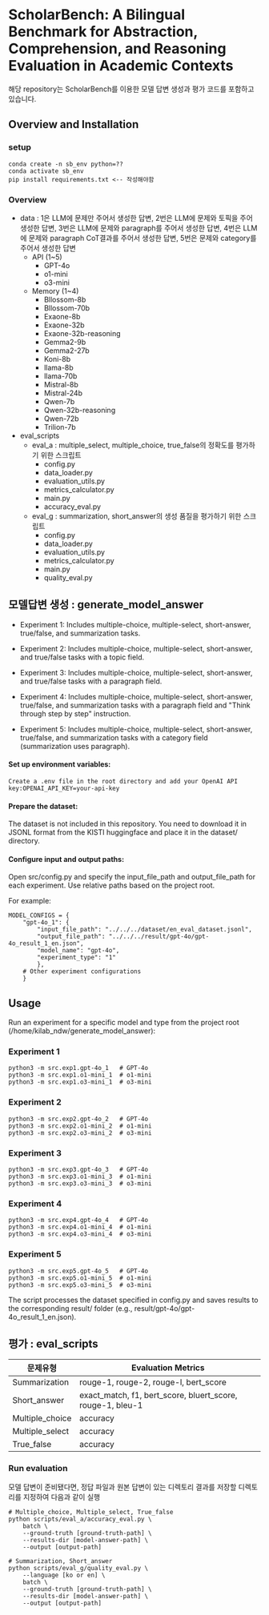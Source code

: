 # ScholarBench: A Bilingual Benchmark for Abstraction, Comprehension, and Reasoning Evaluation in Academic Contexts
해당 repository는 ScholarBench를 이용한 모델 답변 생성과 평가 코드를 포함하고 있습니다.

## Overview and Installation

### setup

    conda create -n sb_env python=??
    conda activate sb_env
    pip install requirements.txt <-- 작성해야함


### Overview
- data : 1은 LLM에 문제만 주어서 생성한 답변, 2번은 LLM에 문제와 토픽을 주어 생성한 답변, 3번은 LLM에 문제와 paragraph를 주어서 생성한 답변, 4번은 LLM에 문제와 paragraph CoT결과를 주어서 생성한 답변, 5번은 문제와 category를 주어서 생성한 답변
    - API (1~5) 
        - GPT-4o 
        - o1-mini
        - o3-mini
    - Memory (1~4)
        - Bllossom-8b
        - Bllossom-70b
        - Exaone-8b
        - Exaone-32b
        - Exaone-32b-reasoning
        - Gemma2-9b
        - Gemma2-27b
        - Koni-8b
        - llama-8b
        - llama-70b
        - Mistral-8b
        - Mistral-24b
        - Qwen-7b
        - Qwen-32b-reasoning
        - Qwen-72b
        - Trilion-7b
- eval_scripts
    - eval_a : multiple_select, multiple_choice, true_false의 정확도를 평가하기 위한 스크립트
        - config.py
        - data_loader.py
        - evaluation_utils.py
        - metrics_calculator.py
        - main.py
        - accuracy_eval.py
    - eval_g : summarization, short_answer의 생성 품질을 평가하기 위한 스크립트
        - config.py
        - data_loader.py
        - evaluation_utils.py
        - metrics_calculator.py
        - main.py
        - quality_eval.py


## 모델답변 생성 : generate_model_answer

- Experiment 1: Includes multiple-choice, multiple-select, short-answer, true/false, and summarization tasks.
  
- Experiment 2: Includes multiple-choice, multiple-select, short-answer, and true/false tasks with a topic field.

- Experiment 3: Includes multiple-choice, multiple-select, short-answer, and true/false tasks with a paragraph field.

- Experiment 4: Includes multiple-choice, multiple-select, short-answer, true/false, and summarization tasks with a paragraph field and "Think through step by step" instruction.

- Experiment 5: Includes multiple-choice, multiple-select, short-answer, true/false, and summarization tasks with a category field (summarization uses paragraph).


#### Set up environment variables:

    Create a .env file in the root directory and add your OpenAI API key:OPENAI_API_KEY=your-api-key

#### Prepare the dataset:

The dataset is not included in this repository. You need to download it in JSONL format from the KISTI huggingface and place it in the dataset/ directory.

#### Configure input and output paths:

Open src/config.py and specify the input_file_path and output_file_path for each experiment. Use relative paths based on the project root.

For example:

    MODEL_CONFIGS = {
        "gpt-4o_1": {
            "input_file_path": "../../../dataset/en_eval_dataset.jsonl",
            "output_file_path": "../../../result/gpt-4o/gpt-4o_result_1_en.json",
            "model_name": "gpt-4o",
            "experiment_type": "1"
            },
        # Other experiment configurations
        }


## Usage
Run an experiment for a specific model and type from the project root (/home/kilab_ndw/generate_model_answer):
### Experiment 1

    python3 -m src.exp1.gpt-4o_1   # GPT-4o
    python3 -m src.exp1.o1-mini_1  # o1-mini
    python3 -m src.exp1.o3-mini_1  # o3-mini

### Experiment 2
    python3 -m src.exp2.gpt-4o_2   # GPT-4o
    python3 -m src.exp2.o1-mini_2  # o1-mini
    python3 -m src.exp2.o3-mini_2  # o3-mini

### Experiment 3
    python3 -m src.exp3.gpt-4o_3   # GPT-4o
    python3 -m src.exp3.o1-mini_3  # o1-mini
    python3 -m src.exp3.o3-mini_3  # o3-mini

### Experiment 4
    python3 -m src.exp4.gpt-4o_4   # GPT-4o
    python3 -m src.exp4.o1-mini_4  # o1-mini
    python3 -m src.exp4.o3-mini_4  # o3-mini

### Experiment 5
    python3 -m src.exp5.gpt-4o_5   # GPT-4o
    python3 -m src.exp5.o1-mini_5  # o1-mini
    python3 -m src.exp5.o3-mini_5  # o3-mini

The script processes the dataset specified in config.py and saves results to the corresponding result/ folder (e.g., result/gpt-4o/gpt-4o_result_1_en.json).

## 평가 : eval_scripts

| 문제유형   |  Evaluation Metrics      |
|-------------------|-----------------------------|
| Summarization   | rouge-1, rouge-2, rouge-l, bert_score  |
| Short_answer   | exact_match, f1, bert_score, bluert_score, rouge-1, bleu-1    |
| Multiple_choice         | accuracy |
| Multiple_select      |   accuracy  |
| True_false      | accuracy  |

### Run evaluation
모델 답변이 준비됐다면, 정답 파일과 원본 답변이 있는 디렉토리 결과를 저장할 디렉토리를 지정하여 다음과 같이 실행

    # Multiple_choice, Multiple_select, True_false
    python scripts/eval_a/accuracy_eval.py \
        batch \
        --ground-truth [ground-truth-path] \
        --results-dir [model-answer-path] \
        --output [output-path]
    
    # Summarization, Short_answer
    python scripts/eval_g/quality_eval.py \
        --language [ko or en] \
        batch \
        --ground-truth [ground-truth-path] \
        --results-dir [model-answer-path] \
        --output [output-path]
